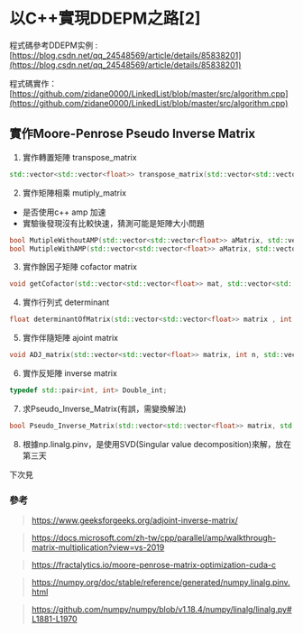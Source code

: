 # 以C++實現DDEPM之路[2]

程式碼參考DDEPM实例 : [https://blog.csdn.net/qq_24548569/article/details/85838201](https://blog.csdn.net/qq_24548569/article/details/85838201)

程式碼實作： [https://github.com/zidane0000/LinkedList/blob/master/src/algorithm.cpp](https://github.com/zidane0000/LinkedList/blob/master/src/algorithm.cpp)

## 實作Moore-Penrose Pseudo Inverse Matrix
1. 實作轉置矩陣	transpose_matrix

```cpp
std::vector<std::vector<float>> transpose_matrix(std::vector<std::vector<float>>matrix)
```

2. 實作矩陣相乘	mutiply_matrix
- 是否使用c++ amp 加速
- 實驗後發現沒有比較快速，猜測可能是矩陣大小問題

```cpp
bool MutipleWithoutAMP(std::vector<std::vector<float>> aMatrix, std::vector<std::vector<float>> bMatrix, std::vector<std::vector<float>>& product)
bool MutipleWithAMP(std::vector<std::vector<float>> aMatrix, std::vector<std::vector<float>> bMatrix, std::vector<std::vector<float>>& product)
```

3. 實作餘因子矩陣 cofactor matrix

```cpp
void getCofactor(std::vector<std::vector<float>> mat, std::vector<std::vector<float>>& temp, int p, int q, int n)
```

4. 實作行列式 determinant

```cpp
float determinantOfMatrix(std::vector<std::vector<float>> matrix , int n)
```

5. 實作伴隨矩陣 ajoint matrix

```cpp
void ADJ_matrix(std::vector<std::vector<float>> matrix, int n, std::vector<std::vector<float>>& adj_matrix)//to find adjoint matrix
```

6. 實作反矩陣	inverse matrix

```cpp
typedef std::pair<int, int> Double_int;
```

7. 求Pseudo_Inverse_Matrix(有誤，需變換解法)

```cpp
bool Pseudo_Inverse_Matrix(std::vector<std::vector<float>> matrix, std::vector<std::vector<float>>& pim)
```

8. 根據np.linalg.pinv，是使用SVD(Singular value decomposition)來解，放在第三天

下次見

### 參考

> https://www.geeksforgeeks.org/adjoint-inverse-matrix/

> https://docs.microsoft.com/zh-tw/cpp/parallel/amp/walkthrough-matrix-multiplication?view=vs-2019

> https://fractalytics.io/moore-penrose-matrix-optimization-cuda-c

> https://numpy.org/doc/stable/reference/generated/numpy.linalg.pinv.html

> https://github.com/numpy/numpy/blob/v1.18.4/numpy/linalg/linalg.py#L1881-L1970
